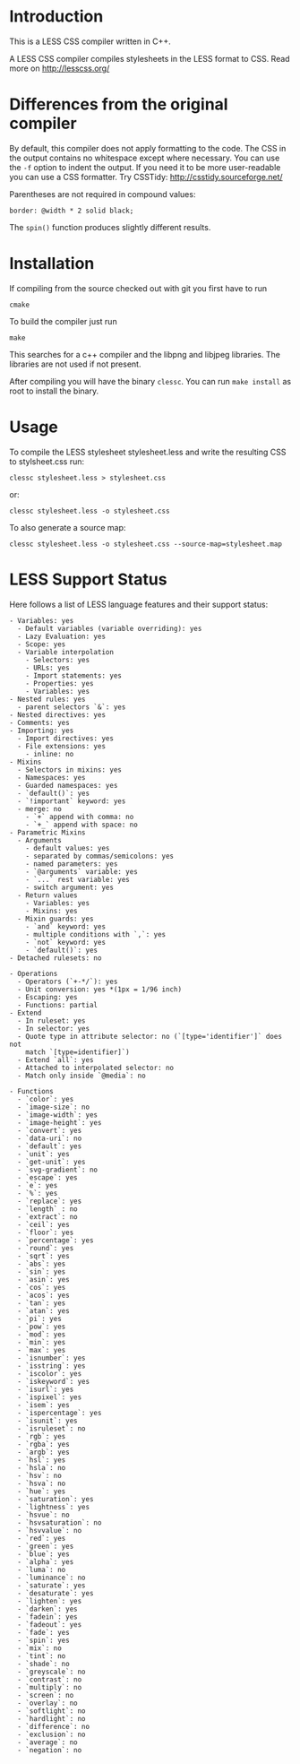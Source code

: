 # Introduction

This is a LESS CSS compiler written in C++.

A LESS CSS compiler compiles stylesheets in the LESS format to
CSS. Read more on http://lesscss.org/ 

# Differences from the original compiler

By default, this compiler does not apply formatting to the code. The
CSS in the output contains no whitespace except where necessary. You
can use the `-f` option to indent the output. If you need it to be more
user-readable you can use a CSS formatter. Try CSSTidy:
http://csstidy.sourceforge.net/

Parentheses are not required in compound values:

```
border: @width * 2 solid black;
```

The `spin()` function produces slightly different results.


# Installation

If compiling from the source checked out with git you first have to
run

```
cmake
```

To build the compiler just run

```
make
```

This searches for a c++ compiler and the libpng and libjpeg libraries.
The libraries are not used if not present.

After compiling you will have the binary `clessc`. You can run `make
install` as root to install the binary.

# Usage

To compile the LESS stylesheet stylesheet.less and write the resulting
CSS to stylsheet.css run:

```
clessc stylesheet.less > stylesheet.css
```

or:

```
clessc stylesheet.less -o stylesheet.css
```

To also generate a source map:

```
clessc stylesheet.less -o stylesheet.css --source-map=stylesheet.map
```

# LESS Support Status

Here follows a list of LESS language features and their support
status:

    - Variables: yes
      - Default variables (variable overriding): yes
      - Lazy Evaluation: yes
      - Scope: yes
      - Variable interpolation
        - Selectors: yes
        - URLs: yes
        - Import statements: yes
        - Properties: yes
        - Variables: yes
    - Nested rules: yes
      - parent selectors `&`: yes
    - Nested directives: yes
    - Comments: yes
    - Importing: yes
      - Import directives: yes
      - File extensions: yes
        - inline: no
    - Mixins
      - Selectors in mixins: yes
      - Namespaces: yes
      - Guarded namespaces: yes
      - `default()`: yes
      - `!important` keyword: yes
      - merge: no
        - `+` append with comma: no
        - `+_` append with space: no
    - Parametric Mixins
      - Arguments
        - default values: yes
        - separated by commas/semicolons: yes
        - named parameters: yes
        - `@arguments` variable: yes
        - `...` rest variable: yes
        - switch argument: yes
      - Return values
        - Variables: yes
        - Mixins: yes
      - Mixin guards: yes
        - `and` keyword: yes
        - multiple conditions with `,`: yes
        - `not` keyword: yes
        - `default()`: yes
    - Detached rulesets: no
        
    - Operations
      - Operators (`+-*/`): yes
      - Unit conversion: yes *(1px = 1/96 inch)
      - Escaping: yes
      - Functions: partial
    - Extend
      - In ruleset: yes
      - In selector: yes
      - Quote type in attribute selector: no (`[type='identifier']` does not
        match `[type=identifier]`)
      - Extend `all`: yes
      - Attached to interpolated selector: no
      - Match only inside `@media`: no
  
    - Functions
      - `color`: yes
      - `image-size`: no 
      - `image-width`: yes
      - `image-height`: yes
      - `convert`: yes
      - `data-uri`: no
      - `default`: yes
      - `unit`: yes
      - `get-unit`: yes
      - `svg-gradient`: no
      - `escape`: yes
      - `e`: yes
      - `%`: yes
      - `replace`: yes
      - `length` : no
      - `extract`: no
      - `ceil`: yes
      - `floor`: yes
      - `percentage`: yes
      - `round`: yes
      - `sqrt`: yes
      - `abs`: yes
      - `sin`: yes
      - `asin`: yes
      - `cos`: yes
      - `acos`: yes
      - `tan`: yes
      - `atan`: yes
      - `pi`: yes
      - `pow`: yes
      - `mod`: yes
      - `min`: yes
      - `max`: yes
      - `isnumber`: yes
      - `isstring`: yes
      - `iscolor`: yes
      - `iskeyword`: yes
      - `isurl`: yes
      - `ispixel`: yes
      - `isem`: yes
      - `ispercentage`: yes
      - `isunit`: yes
      - `isruleset`: no
      - `rgb`: yes
      - `rgba`: yes
      - `argb`: yes
      - `hsl`: yes
      - `hsla`: no
      - `hsv`: no
      - `hsva`: no
      - `hue`: yes
      - `saturation`: yes
      - `lightness`: yes
      - `hsvue`: no
      - `hsvsaturation`: no
      - `hsvvalue`: no
      - `red`: yes
      - `green`: yes
      - `blue`: yes
      - `alpha`: yes
      - `luma`: no
      - `luminance`: no
      - `saturate`: yes
      - `desaturate`: yes
      - `lighten`: yes
      - `darken`: yes
      - `fadein`: yes
      - `fadeout`: yes
      - `fade`: yes
      - `spin`: yes
      - `mix`: no
      - `tint`: no
      - `shade`: no
      - `greyscale`: no
      - `contrast`: no
      - `multiply`: no
      - `screen`: no
      - `overlay`: no
      - `softlight`: no
      - `hardlight`: no
      - `difference`: no
      - `exclusion`: no
      - `average`: no
      - `negation`: no
